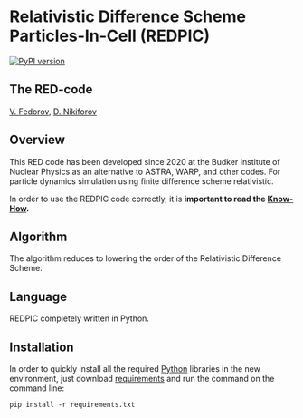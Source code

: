 # Relativistic Difference Scheme Particles-In-Cell (REDPIC)
[![PyPI version](https://badge.fury.io/py/redpic.svg)](https://badge.fury.io/py/redpic)

## The RED-code
<a href="https://github.com/fuodorov">V. Fedorov</a>, <a href="https://github.com/Danila-Nikiforov">D. Nikiforov</a>

## Overview

This RED code has been developed since 2020 at the Budker Institute of Nuclear Physics as an alternative to ASTRA, WARP, and other codes. For particle dynamics simulation using finite difference scheme relativistic.

In order to use the REDPIC code correctly, it is **important to read the [Know-How](notebooks).**

## Algorithm

The algorithm reduces to lowering the order of the Relativistic Difference Scheme.

## Language

REDPIC completely written in Python.

## Installation

In order to quickly install all the required [Python](https://www.python.org/downloads/) libraries in the new environment, just download [requirements](requirements.txt) and run the command on the command line:

```
pip install -r requirements.txt
```
